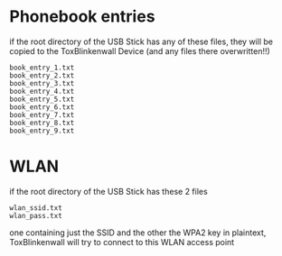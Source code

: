 
Phonebook entries
=

if the root directory of the USB Stick has any of these files,
they will be copied to the ToxBlinkenwall Device (and any files there overwritten!!)

```
book_entry_1.txt
book_entry_2.txt
book_entry_3.txt
book_entry_4.txt
book_entry_5.txt
book_entry_6.txt
book_entry_7.txt
book_entry_8.txt
book_entry_9.txt
```

WLAN
=

if the root directory of the USB Stick has these 2 files

```
wlan_ssid.txt
wlan_pass.txt
```

one containing just the SSID and the other the WPA2 key in plaintext,
ToxBlinkenwall will try to connect to this WLAN access point

